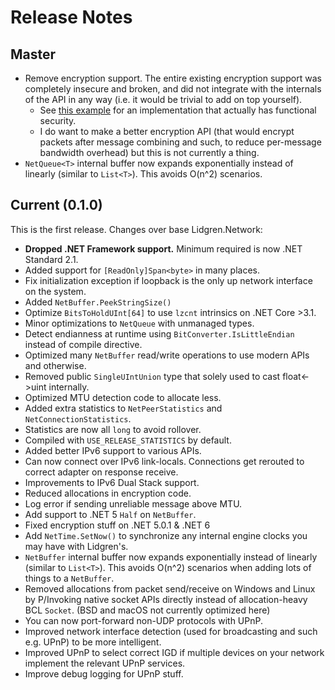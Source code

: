 # Release Notes

## Master

- Remove encryption support. The entire existing encryption support was completely insecure and broken, and did not integrate with the internals of the API in any way (i.e. it would be trivial to add on top yourself).
  - See [this example](https://github.com/space-wizards/RobustToolbox/blob/de8c2c14bb7a2c130c6c3f66f2cc443b748cdd2a/Robust.Shared/Network/NetEncryption.cs) for an implementation that actually has functional security.
  - I do want to make a better encryption API (that would encrypt packets after message combining and such, to reduce per-message bandwidth overhead) but this is not currently a thing.  
- `NetQueue<T>` internal buffer now expands exponentially instead of linearly (similar to `List<T>`). This avoids O(n^2) scenarios.

## Current (0.1.0)

This is the first release. Changes over base Lidgren.Network:
- **Dropped .NET Framework support.** Minimum required is now .NET Standard 2.1.
- Added support for `[ReadOnly]Span<byte>` in many places.
- Fix initialization exception if loopback is the only up network interface on the system.
- Added `NetBuffer.PeekStringSize()`
- Optimize `BitsToHoldUInt[64]` to use `lzcnt` intrinsics on .NET Core >3.1.
- Minor optimizations to `NetQueue` with unmanaged types.
- Detect endianness at runtime using `BitConverter.IsLittleEndian` instead of compile directive.
- Optimized many `NetBuffer` read/write operations to use modern APIs and otherwise.
- Removed public `SingleUIntUnion` type that solely used to cast float<->uint internally.
- Optimized MTU detection code to allocate less.
- Added extra statistics to `NetPeerStatistics` and `NetConnectionStatistics`.
- Statistics are now all `long` to avoid rollover.
- Compiled with `USE_RELEASE_STATISTICS` by default.
- Added better IPv6 support to various APIs.
- Can now connect over IPv6 link-locals. Connections get rerouted to correct adapter on response receive.
- Improvements to IPv6 Dual Stack support.
- Reduced allocations in encryption code.
- Log error if sending unreliable message above MTU.
- Add support to .NET 5 `Half` on `NetBuffer`.
- Fixed encryption stuff on .NET 5.0.1 & .NET 6
- Add `NetTime.SetNow()` to synchronize any internal engine clocks you may have with Lidgren's.
- `NetBuffer` internal buffer now expands exponentially instead of linearly (similar to `List<T>`). This avoids O(n^2) scenarios when adding lots of things to a `NetBuffer`.
- Removed allocations from packet send/receive on Windows and Linux by P/Invoking native socket APIs directly instead of allocation-heavy BCL `Socket`. (BSD and macOS not currently optimized here)
- You can now port-forward non-UDP protocols with UPnP.
- Improved network interface detection (used for broadcasting and such e.g. UPnP) to be more intelligent.
- Improved UPnP to select correct IGD if multiple devices on your network implement the relevant UPnP services.
- Improve debug logging for UPnP stuff.
